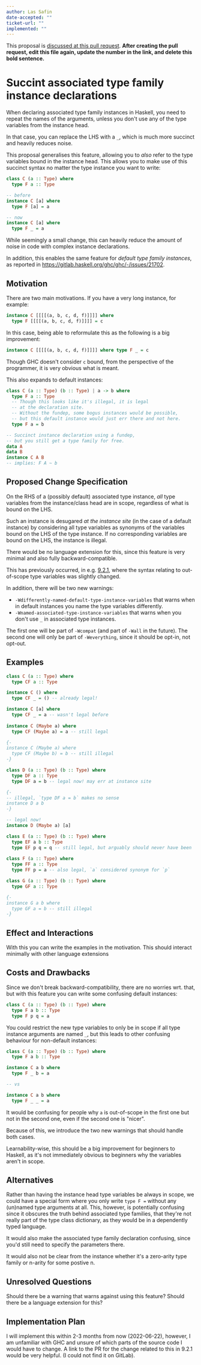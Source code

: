 ```yaml
---
author: Las Safin
date-accepted: ""
ticket-url: ""
implemented: ""
---
```


This proposal is [discussed at this pull request](https://github.com/ghc-proposals/ghc-proposals/pull/0>).
**After creating the pull request, edit this file again, update the number in
the link, and delete this bold sentence.**

# Succint associated type family instance declarations

When declaring associated type family instances in Haskell,
you need to repeat the names of the arguments, unless
you don't use any of the type variables from the instance head.

In that case, you can replace the LHS with a `_`, which is
much more succinct and heavily reduces noise.

This proposal generalises this feature, allowing you to *also* refer
to the type variables bound in the instance head.
This allows you to make use of this succinct syntax no matter
the type instance you want to write:

```haskell
class C (a :: Type) where
  type F a :: Type

-- before
instance C [a] where
  type F [a] = a

-- now
instance C [a] where
  type F _ = a
```
While seemingly a small change, this can heavily reduce the amount of noise in code
with complex instance declarations.

In addition, this enables the same feature for *default type family instances*,
as reported in https://gitlab.haskell.org/ghc/ghc/-/issues/21702.

## Motivation

There are two main motivations.
If you have a very long instance, for example:
```haskell
instance C [[[[(a, b, c, d, f)]]]] where
  type F [[[[(a, b, c, d, f)]]]] = c
```
In this case, being able to reformulate this as the following is a big improvement:
```haskell
instance C [[[[(a, b, c, d, f)]]]] where type F _ = c
```
Though GHC doesn't consider `c` bound, from the perspective of the programmer,
it is very obvious what is meant.

This also expands to default instances:
```haskell
class C (a :: Type) (b :: Type) | a -> b where
  type F a :: Type
  -- Though this looks like it's illegal, it is legal
  -- at the declaration site.
  -- Without the fundep, some bogus instances would be possible,
  -- but this default instance would just err there and not here.
  type F a = b

-- Succinct instance declaration using a fundep,
-- but you still get a type family for free.
data A
data B
instance C A B
-- implies: F A ~ b
```

## Proposed Change Specification

On the RHS of a (possibly default) associated type instance,
*all* type variables from the instance/class head are in scope,
regardless of what is bound on the LHS.

Such an instance is desugared *at the instance site* (in the case of
a default instance) by considering all type variables as synonyms
of the variables bound on the LHS of the type instance.
If no corresponding variables are bound on the LHS, the instance is illegal.

There would be no language extension for this, since this feature
is very minimal and also fully backward-compatible.

This has previously occurred, in e.g. [9.2.1](https://downloads.haskell.org/ghc/9.2.3/docs/html/users_guide/9.2.1-notes.html),
where the syntax relating to out-of-scope type variables was slightly changed.

In addition, there will be two new warnings:
- `-Wdifferently-named-default-type-instance-variables` that warns when in default instances you name the type variables differently.
- `-Wnamed-associated-type-instance-variables` that warns when you don't use `_` in associated type instances.

The first one will be part of `-Wcompat` (and part of `-Wall` in the future).
The second one will only be part of `-Weverything`, since it should be opt-in, not opt-out.

## Examples

```haskell
class C (a :: Type) where
  type CF a :: Type

instance C () where
  type CF _ = () -- already legal!

instance C [a] where
  type CF _ = a -- wasn't legal before
  
instance C (Maybe a) where
  type CF (Maybe a) = a -- still legal

{-
instance C (Maybe a) where
  type CF (Maybe b) = b -- still illegal
-}

class D (a :: Type) (b :: Type) where
  type DF a :: Type
  type DF a = b -- legal now! may err at instance site

{-
-- illegal, `type DF a = b` makes no sense
instance D a b
-}

-- legal now!
instance D (Maybe a) [a]

class E (a :: Type) (b :: Type) where
  type EF a b :: Type
  type EF p q = q -- still legal, but arguably should never have been
  
class F (a :: Type) where
  type FF a :: Type
  type FF p = a -- also legal, `a` considered synonym for `p`

class G (a :: Type) (b :: Type) where
  type GF a :: Type

{-
instance G a b where
  type GF a = b -- still illegal
-}
```

## Effect and Interactions

With this you can write the examples in the motivation.
This should interact minimally with other language extensions

## Costs and Drawbacks

Since we don't break backward-compatibility, there are no worries wrt.
that, but with this feature you can write some confusing default instances:
```haskell
class C (a :: Type) (b :: Type) where
  type F a b :: Type
  type F p q = a
```
You could restrict the new type variables to only be in scope if all
type instance arguments are named `_`, but this leads to other confusing
behaviour for non-default instances:
```haskell
class C (a :: Type) (b :: Type) where
  type F a b :: Type

instance C a b where
  type F _ b = a

-- vs

instance C a b where
  type F _ _ = a
```
It would be confusing for people why `a` is out-of-scope in the first
one but not in the second one, even if the second one is "nicer".

Because of this, we introduce the two new warnings that should handle both cases.

Learnability-wise, this should be a big improvement for beginners to Haskell, as it's not
immediately obvious to beginners why the variables aren't in scope.


## Alternatives

Rather than having the instance head type variables be always in scope,
we could have a special form where you only write `type F =` without
any (un)named type arguments at all.
This, however, is potentially confusing since it obscures the truth behind
associated type families, that they're not really part of the type class dictionary,
as they would be in a dependently typed language.

It would also make the associated type family declaration confusing,
since you'd still need to specify the parameters there.

It would also not be clear from the instance whether it's a zero-arity type family or
n-arity for some postive n.

## Unresolved Questions

Should there be a warning that warns against using this feature?
Should there be a language extension for this?

## Implementation Plan

I will implement this within 2-3 months from now (2022-06-22), however, I am unfamiliar with GHC
and unsure of which parts of the source code I would have to change.
A link to the PR for the change related to this in 9.2.1 would be very helpful.
(I could not find it on GitLab).
